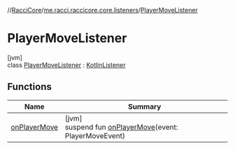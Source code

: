 //[RacciCore](../../../index.md)/[me.racci.raccicore.core.listeners](../index.md)/[PlayerMoveListener](index.md)

# PlayerMoveListener

[jvm]\
class [PlayerMoveListener](index.md) : [KotlinListener](../../me.racci.raccicore.api.extensions/-kotlin-listener/index.md)

## Functions

| Name | Summary |
|---|---|
| [onPlayerMove](on-player-move.md) | [jvm]<br>suspend fun [onPlayerMove](on-player-move.md)(event: PlayerMoveEvent) |
